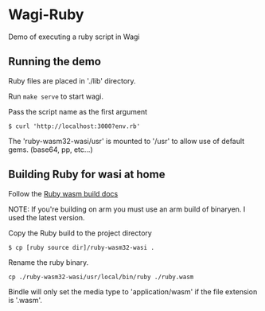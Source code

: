 # Wagi-Ruby

Demo of executing a ruby script in Wagi

## Running the demo

Ruby files are placed in './lib' directory.

Run `make serve` to start wagi.

Pass the script name as the first argument

```
$ curl 'http://localhost:3000?env.rb'
```

The 'ruby-wasm32-wasi/usr' is mounted to '/usr' to allow use of default gems.
(base64, pp, etc...)

## Building Ruby for wasi at home

Follow the [Ruby wasm build docs](https://github.com/ruby/ruby/tree/master/wasm)

NOTE: If you're building on arm you must use an arm build of binaryen.  I used
the latest version.

Copy the Ruby build to the project directory

```
$ cp [ruby source dir]/ruby-wasm32-wasi .
```

Rename the ruby binary.

```
cp ./ruby-wasm32-wasi/usr/local/bin/ruby ./ruby.wasm
```

Bindle will only set the media type to 'application/wasm' if the file extension
is '.wasm'.
